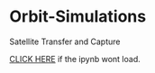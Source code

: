 # Orbit-Simulations
Satellite Transfer and Capture

[CLICK HERE](https://nbviewer.jupyter.org/github/lrbuechner/Orbit-Simulations/blob/master/Orbit.ipynb) if the ipynb wont load.
